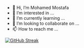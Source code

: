 - 👋 Hi, I’m Mohamed Mostafa
- 👀 I’m interested in ...
- 🌱 I’m currently learning ...
- 💞️ I’m looking to collaborate on ...
- 📫 How to reach me ...

[![GitHub Streak](http://github-readme-streak-stats.herokuapp.com?user=shopnaill&theme=blux&date_format=M%20j%5B%2C%20Y%5D)](https://git.io/streak-stats)

